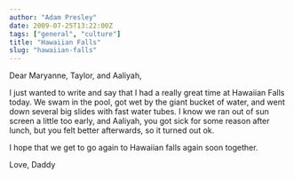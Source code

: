 ```yaml
---
author: "Adam Presley"
date: 2009-07-25T13:22:00Z
tags: ["general", "culture"]
title: "Hawaiian Falls"
slug: "hawaiian-falls"
---
```


Dear Maryanne, Taylor, and Aaliyah,

I just wanted to write and say that I had a really great time at
Hawaiian Falls today. We swam in the pool, got wet by the giant bucket
of water, and went down several big slides with fast water tubes. I know
we ran out of sun screen a little too early, and Aaliyah, you got sick
for some reason after lunch, but you felt better afterwards, so it
turned out ok.

I hope that we get to go again to Hawaiian falls again soon together.

Love,
Daddy
